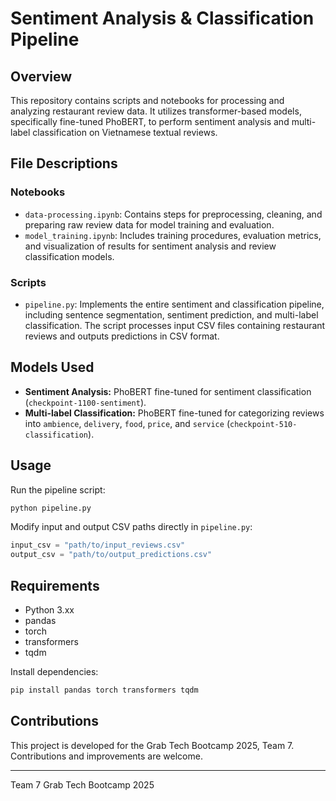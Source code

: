 # Sentiment Analysis & Classification Pipeline

## Overview

This repository contains scripts and notebooks for processing and analyzing restaurant review data. It utilizes transformer-based models, specifically fine-tuned PhoBERT, to perform sentiment analysis and multi-label classification on Vietnamese textual reviews.

## File Descriptions

### Notebooks

* `data-processing.ipynb`: Contains steps for preprocessing, cleaning, and preparing raw review data for model training and evaluation.
* `model_training.ipynb`: Includes training procedures, evaluation metrics, and visualization of results for sentiment analysis and review classification models.

### Scripts

* `pipeline.py`: Implements the entire sentiment and classification pipeline, including sentence segmentation, sentiment prediction, and multi-label classification. The script processes input CSV files containing restaurant reviews and outputs predictions in CSV format.

## Models Used

* **Sentiment Analysis:** PhoBERT fine-tuned for sentiment classification (`checkpoint-1100-sentiment`).
* **Multi-label Classification:** PhoBERT fine-tuned for categorizing reviews into `ambience`, `delivery`, `food`, `price`, and `service` (`checkpoint-510-classification`).

## Usage

Run the pipeline script:

```bash
python pipeline.py
```

Modify input and output CSV paths directly in `pipeline.py`:

```python
input_csv = "path/to/input_reviews.csv"
output_csv = "path/to/output_predictions.csv"
```

## Requirements

* Python 3.xx
* pandas
* torch
* transformers
* tqdm

Install dependencies:

```bash
pip install pandas torch transformers tqdm
```

## Contributions

This project is developed for the Grab Tech Bootcamp 2025, Team 7. Contributions and improvements are welcome.

---

Team 7 Grab Tech Bootcamp 2025
